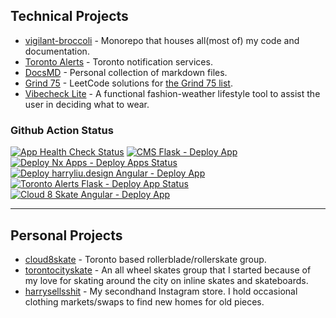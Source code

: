 ## Technical Projects

- [vigilant-broccoli](https://github.com/iamharryliu/vigilant-broccoli) - Monorepo that houses all(most of) my code and documentation.
- [Toronto Alerts](https://torontoalerts.com/) - Toronto notification services.
- [DocsMD](https://harryliu.design/docs-md) - Personal collection of markdown files.
- [Grind 75](https://harryliu.design/grind-75) - LeetCode solutions for [the Grind 75 list](https://www.techinterviewhandbook.org/grind75).
- [Vibecheck Lite](https://harryliu.design/projects/vibecheck-lite/app) - A functional fashion-weather lifestyle tool to assist the user in deciding what to wear.

### Github Action Status

[![App Health Check Status](https://github.com/iamharryliu/vigilant-broccoli/actions/workflows/monitor-apps-action.yml/badge.svg)](https://github.com/iamharryliu/vigilant-broccoli/actions/workflows/monitor-apps-action.yml)
[![CMS Flask - Deploy App](https://github.com/iamharryliu/vigilant-broccoli/actions/workflows/deploy-cms-flask-action.yml/badge.svg)](https://github.com/iamharryliu/vigilant-broccoli/actions/workflows/deploy-cms-flask-action.yml)
[![Deploy Nx Apps - Deploy Apps Status](https://github.com/iamharryliu/vigilant-broccoli/actions/workflows/deploy-nx-apps-action.yml/badge.svg)](https://github.com/iamharryliu/vigilant-broccoli/actions/workflows/deploy-nx-apps-action.yml)
[![Deploy harryliu.design Angular - Deploy App](https://github.com/iamharryliu/vigilant-broccoli/actions/workflows/deploy-harryliu-design-angular-action.yml/badge.svg)](https://github.com/iamharryliu/vigilant-broccoli/actions/workflows/deploy-harryliu-design-angular-action.yml)
[![Toronto Alerts Flask - Deploy App Status](https://github.com/iamharryliu/vigilant-broccoli/actions/workflows/deploy-toronto-alerts-app-action.yml/badge.svg)](https://github.com/iamharryliu/vigilant-broccoli/actions/workflows/deploy-toronto-alerts-app-action.yml)
[![Cloud 8 Skate Angular - Deploy App](https://github.com/iamharryliu/vigilant-broccoli/actions/workflows/deploy-cloud-8-skate-angular-action.yml/badge.svg)](https://github.com/iamharryliu/vigilant-broccoli/actions/workflows/deploy-cloud-8-skate-angular-action.yml)

<hr/>

## Personal Projects

- [cloud8skate](https://cloud8skate.com/) - Toronto based rollerblade/rollerskate group.
- [torontocityskate](https://www.instagram.com/torontocityskate/) - An all wheel skates group that I started because of my love for skating around the city on inline skates and skateboards.
- [harrysellsshit](https://www.instagram.com/harrysellsshit/) - My secondhand Instagram store. I hold occasional clothing markets/swaps to find new homes for old pieces.
